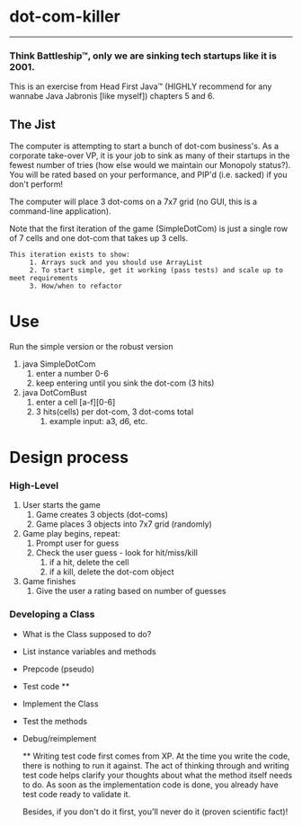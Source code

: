 # dot-com-killer
<hr>

### Think Battleship™, only we are sinking tech startups like it is 2001.

This is an exercise from Head First Java™ (HIGHLY recommend for any wannabe Java Jabronis [like myself]) chapters 5 and 6.
    
## The Jist
The computer is attempting to start a bunch of dot-com business's.  As a corporate take-over VP, it is your job to sink as many of their startups in the fewest number of tries (how else would we maintain our Monopoly status?). You will be rated based on your performance, and PIP'd (i.e. sacked) if you don't perform!

The computer will place 3 dot-coms on a 7x7 grid (no GUI, this is a command-line application).

Note that the first iteration of the game (SimpleDotCom) is just a single row of 7 cells and one dot-com that takes up 3 cells. 
    
    This iteration exists to show:
         1. Arrays suck and you should use ArrayList
         2. To start simple, get it working (pass tests) and scale up to meet requirements
         3. How/when to refactor

# Use
Run the simple version or the robust version
1. java SimpleDotCom
    1. enter a number 0-6
    2. keep entering until you sink the dot-com (3 hits)
2. java DotComBust
    1. enter a cell [a-f][0-6]
    2. 3 hits(cells) per dot-com, 3 dot-coms total
        1. example input: a3, d6, etc.
    
# Design process

### High-Level
1. User starts the game
   1. Game creates 3 objects (dot-coms)
   2. Game places 3 objects into 7x7 grid (randomly)
2. Game play begins, repeat:
   1. Prompt user for guess
   2. Check the user guess - look for hit/miss/kill
      1. if a hit, delete the cell
      2. if a kill, delete the dot-com object
3. Game finishes
   1. Give the user a rating based on number of guesses

### Developing a Class
- What is the Class supposed to do?
- List instance variables and methods
- Prepcode (pseudo)
- Test code **
- Implement the Class
- Test the methods
- Debug/reimplement

        
    ** Writing test code first comes from XP. At the time you write the code, there is nothing to run it against. 
    The act of thinking through and writing test code helps clarify your thoughts about what the method itself needs to do. 
    As soon as the implementation code is done, you already have test code ready to validate it.

    Besides, if you don't do it first, you'll never do it (proven scientific fact)!


